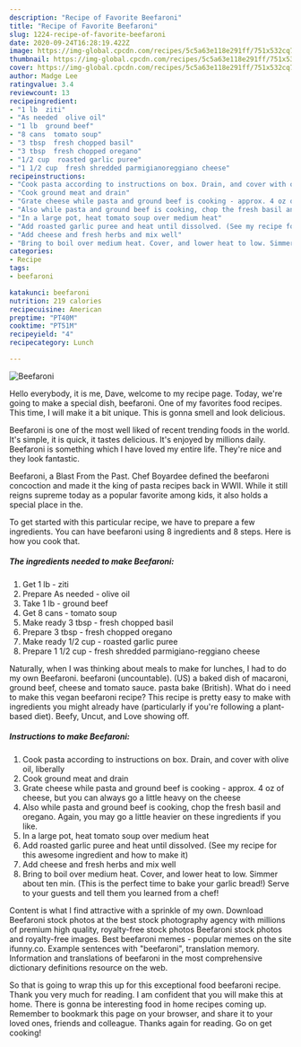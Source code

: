 ```yaml
---
description: "Recipe of Favorite Beefaroni"
title: "Recipe of Favorite Beefaroni"
slug: 1224-recipe-of-favorite-beefaroni
date: 2020-09-24T16:28:19.422Z
image: https://img-global.cpcdn.com/recipes/5c5a63e118e291ff/751x532cq70/beefaroni-recipe-main-photo.jpg
thumbnail: https://img-global.cpcdn.com/recipes/5c5a63e118e291ff/751x532cq70/beefaroni-recipe-main-photo.jpg
cover: https://img-global.cpcdn.com/recipes/5c5a63e118e291ff/751x532cq70/beefaroni-recipe-main-photo.jpg
author: Madge Lee
ratingvalue: 3.4
reviewcount: 13
recipeingredient:
- "1 lb  ziti"
- "As needed  olive oil"
- "1 lb  ground beef"
- "8 cans  tomato soup"
- "3 tbsp  fresh chopped basil"
- "3 tbsp  fresh chopped oregano"
- "1/2 cup  roasted garlic puree"
- "1 1/2 cup  fresh shredded parmigianoreggiano cheese"
recipeinstructions:
- "Cook pasta according to instructions on box. Drain, and cover with olive oil, liberally"
- "Cook ground meat and drain"
- "Grate cheese while pasta and ground beef is cooking - approx. 4 oz of cheese, but you can always go a little heavy on the cheese"
- "Also while pasta and ground beef is cooking, chop the fresh basil and oregano. Again, you may go a little heavier on these ingredients if you like."
- "In a large pot, heat tomato soup over medium heat"
- "Add roasted garlic puree and heat until dissolved. (See my recipe for this awesome ingredient and how to make it)"
- "Add cheese and fresh herbs and mix well"
- "Bring to boil over medium heat. Cover, and lower heat to low. Simmer about ten min. (This is the perfect time to bake your garlic bread!) Serve to your guests and tell them you learned from a chef!"
categories:
- Recipe
tags:
- beefaroni

katakunci: beefaroni 
nutrition: 219 calories
recipecuisine: American
preptime: "PT40M"
cooktime: "PT51M"
recipeyield: "4"
recipecategory: Lunch

---
```



![Beefaroni](https://img-global.cpcdn.com/recipes/5c5a63e118e291ff/751x532cq70/beefaroni-recipe-main-photo.jpg)

Hello everybody, it is me, Dave, welcome to my recipe page. Today, we're going to make a special dish, beefaroni. One of my favorites food recipes. This time, I will make it a bit unique. This is gonna smell and look delicious.

Beefaroni is one of the most well liked of recent trending foods in the world. It's simple, it is quick, it tastes delicious. It's enjoyed by millions daily. Beefaroni is something which I have loved my entire life. They're nice and they look fantastic.

Beefaroni, a Blast From the Past. Chef Boyardee defined the beefaroni concoction and made it the king of pasta recipes back in WWII. While it still reigns supreme today as a popular favorite among kids, it also holds a special place in the.


To get started with this particular recipe, we have to prepare a few ingredients. You can have beefaroni using 8 ingredients and 8 steps. Here is how you cook that.

<!--inarticleads1-->

##### The ingredients needed to make Beefaroni:

1. Get 1 lb - ziti
1. Prepare As needed - olive oil
1. Take 1 lb - ground beef
1. Get 8 cans - tomato soup
1. Make ready 3 tbsp - fresh chopped basil
1. Prepare 3 tbsp - fresh chopped oregano
1. Make ready 1/2 cup - roasted garlic puree
1. Prepare 1 1/2 cup - fresh shredded parmigiano-reggiano cheese


Naturally, when I was thinking about meals to make for lunches, I had to do my own Beefaroni. beefaroni (uncountable). (US) a baked dish of macaroni, ground beef, cheese and tomato sauce. pasta bake (British). What do i need to make this vegan beefaroni recipe? This recipe is pretty easy to make with ingredients you might already have (particularly if you&#39;re following a plant-based diet). Beefy, Uncut, and Love showing off. 

<!--inarticleads2-->

##### Instructions to make Beefaroni:

1. Cook pasta according to instructions on box. Drain, and cover with olive oil, liberally
1. Cook ground meat and drain
1. Grate cheese while pasta and ground beef is cooking - approx. 4 oz of cheese, but you can always go a little heavy on the cheese
1. Also while pasta and ground beef is cooking, chop the fresh basil and oregano. Again, you may go a little heavier on these ingredients if you like.
1. In a large pot, heat tomato soup over medium heat
1. Add roasted garlic puree and heat until dissolved. (See my recipe for this awesome ingredient and how to make it)
1. Add cheese and fresh herbs and mix well
1. Bring to boil over medium heat. Cover, and lower heat to low. Simmer about ten min. (This is the perfect time to bake your garlic bread!) Serve to your guests and tell them you learned from a chef!


Content is what I find attractive with a sprinkle of my own. Download Beefaroni stock photos at the best stock photography agency with millions of premium high quality, royalty-free stock photos Beefaroni stock photos and royalty-free images. Best beefaroni memes - popular memes on the site ifunny.co. Example sentences with &#34;beefaroni&#34;, translation memory. Information and translations of beefaroni in the most comprehensive dictionary definitions resource on the web. 

So that is going to wrap this up for this exceptional food beefaroni recipe. Thank you very much for reading. I am confident that you will make this at home. There is gonna be interesting food in home recipes coming up. Remember to bookmark this page on your browser, and share it to your loved ones, friends and colleague. Thanks again for reading. Go on get cooking!
